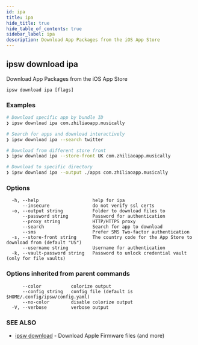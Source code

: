 ```yaml
---
id: ipa
title: ipa
hide_title: true
hide_table_of_contents: true
sidebar_label: ipa
description: Download App Packages from the iOS App Store
---
```

## ipsw download ipa

Download App Packages from the iOS App Store

```
ipsw download ipa [flags]
```

### Examples

```bash
# Download specific app by bundle ID
❯ ipsw download ipa com.zhiliaoapp.musically

# Search for apps and download interactively
❯ ipsw download ipa --search twitter

# Download from different store front
❯ ipsw download ipa --store-front UK com.zhiliaoapp.musically

# Download to specific directory
❯ ipsw download ipa --output ./apps com.zhiliaoapp.musically

```

### Options

```
  -h, --help                    help for ipa
      --insecure                do not verify ssl certs
  -o, --output string           Folder to download files to
      --password string         Password for authentication
      --proxy string            HTTP/HTTPS proxy
      --search                  Search for app to download
      --sms                     Prefer SMS Two-factor authentication
  -s, --store-front string      The country code for the App Store to download from (default "US")
      --username string         Username for authentication
  -k, --vault-password string   Password to unlock credential vault (only for file vaults)
```

### Options inherited from parent commands

```
      --color           colorize output
      --config string   config file (default is $HOME/.config/ipsw/config.yaml)
      --no-color        disable colorize output
  -V, --verbose         verbose output
```

### SEE ALSO

* [ipsw download](/docs/cli/ipsw/download)	 - Download Apple Firmware files (and more)

